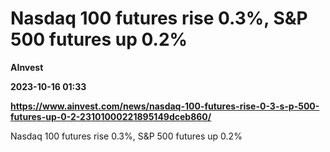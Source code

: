 # Nasdaq 100 futures rise 0.3%, S&P 500 futures up 0.2%
**AInvest**

**2023-10-16 01:33**

**https://www.ainvest.com/news/nasdaq-100-futures-rise-0-3-s-p-500-futures-up-0-2-23101000221895149dceb860/**

Nasdaq 100 futures rise 0.3%, S&P 500 futures up 0.2%
